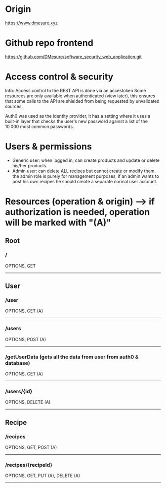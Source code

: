 # Origin

https://www.dmesure.xyz

# Github repo frontend

https://github.com/DMesure/software_security_web_application.git

# Access control & security

Info: Access control to the REST API is done via an accestoken
Some resources are only available when authenticated (view later), this ensures that some calls to the API are shielded from being requested by unvalidated sources.

Auth0 was used as the identity provider, it has a setting where it uses a built-in layer that checks the user's new password against a list of the 10.000 most common passwords.

# Users & permissions

- Generic user: when logged in, can create products and update or delete his/her products.
- Admin user: can delete ALL recipes but cannot create or modify them, the admin role is purely for management purposes, if an admin wants to post his own recipes he should create a separate normal user account.

# Resources (operation & origin) --> if authorization is needed, operation will be marked with "(A)"

## Root

### /

OPTIONS, GET

---

## User

### /user

OPTIONS, GET (A)

---

### /users

OPTIONS, POST (A)

---

### /getUserData (gets all the data from user from auth0 & database)

OPTIONS, GET (A)

---

### /users/{id}

OPTIONS, DELETE (A)

---

## Recipe

### /recipes

OPTIONS, GET, POST (A)

---

### /recipes/{recipeId}

OPTIONS, GET, PUT (A), DELETE (A)

---
